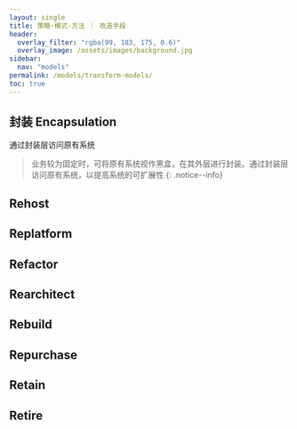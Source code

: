 ```yaml
---
layout: single
title: 策略·模式·方法 ｜ 改造手段
header:
  overlay_filter: "rgba(99, 183, 175, 0.6)"
  overlay_image: /assets/images/background.jpg
sidebar:
  nav: "models"
permalink: /models/transform-models/
toc: true
---
```



## 封装 Encapsulation

通过封装层访问原有系统

> 业务较为固定时，可将原有系统视作黑盒，在其外层进行封装。通过封装层访问原有系统，以提高系统的可扩展性
{: .notice--info}

## Rehost

## Replatform

## Refactor

## Rearchitect

## Rebuild

## Repurchase

## Retain

## Retire



